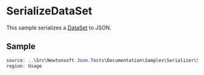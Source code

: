 ﻿# SerializeDataSet

This sample serializes a [DataSet](https://docs.microsoft.com/en-us/dotnet/api/system.data.dataset) to JSON. 

## Sample

```csharp Usage
source: ..\Src\Newtonsoft.Json.Tests\Documentation\Samples\Serializer\SerializeDataSet.cs
region: Usage
```
